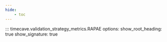 ```yaml
---
hide:
    - toc
---
```


::: timecave.validation_strategy_metrics.RAPAE
    options:
        show_root_heading: true
        show_signature: true